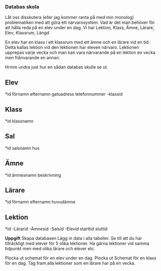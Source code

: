 ### Databas skola ###
Låt oss disskutera (eller jag kommer ranta på med min monolog) problematiken med att göra ett närvarosystem.
Vad är det man behöver för att hålla reda på en elev under en dag. 
Vi har Lektion, Klass, Ämne, Lärare, Elev, Klassrum, Längd

En elev har en klass i ett klassrum med ett ämne och  en lärare vid en tid. Detta kallas lektion vid den lektionen har eleven närvaro. Lektionen upprepas varje vecka och man kan vara närvarande på en lektion en vecka men frånvarande en annan. 

Hrmm undra just hur en sådan databas skulle se ut. 

Elev
----
*id
förnamn
efternamn
gatuadress
telefonnummer
-klassid

Klass
----
*id
klassnamn

Sal
----
*id
salsnamn
hus

Ämne
----
*id
ämnesnamn
beskrivning

Lärare
----
*id
förnamn
efternamn
huvudämne

Lektion
----
*id
-Lärarid
-Ämnesid
-Salsid
-Elevid
starttid
sluttid

**Uppgift**
Skapa databasen
Lägg in data i alla tabeller. Se till att du har tillräckligt med elever för 5 olika lektioner. 
Ha gärna lektioner vid samma tidpunkt men med olika lärare och elever etc.

Plocka ut schemat för en elev under en dag. 
Plocka ut Schemat för en klass för en dag. 
Tag fram alla lektioner som en lärare har på en vecka. 

